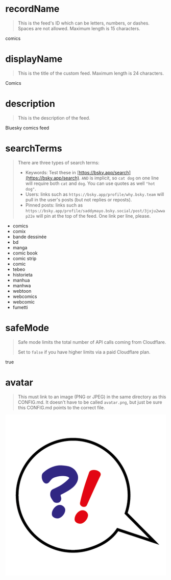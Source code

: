 
# recordName

> This is the feed's ID which can be letters, numbers, or dashes. Spaces are not allowed. Maximum length is 15 characters.

comics

# displayName

> This is the title of the custom feed. Maximum length is 24 characters.

Comics

# description

> This is the description of the feed.

Bluesky comics feed

# searchTerms

> There are three types of search terms:
>
> - Keywords: Test these in [https://bsky.app/search](https://bsky.app/search). `AND` is implicit, so `cat dog` on one line will require both `cat` and `dog`. You can use quotes as well `"hot dog"`.
> - Users: links such as `https://bsky.app/profile/why.bsky.team` will pull in the user's posts (but not replies or reposts).
> - Pinned posts: links such as `https://bsky.app/profile/saddymayo.bsky.social/post/3jxju2wwap22e` will pin at the top of the feed. One link per line, please.

- comics
- comix
- bande dessinée
- bd
- manga
- comic book
- comic strip
- comic
- tebeo
- historieta
- manhua
- manhwa
- webtoon
- webcomics
- webcomic
- fumetti

# safeMode

> Safe mode limits the total number of API calls coming from Cloudflare.
>
> Set to `false` if you have higher limits via a paid Cloudflare plan.

true

# avatar

> This must link to an image (PNG or JPEG) in the same directory as this CONFIG.md. It doesn't have to be called `avatar.png`, but just be sure this CONFIG.md points to the correct file.

![](avatar.png)
